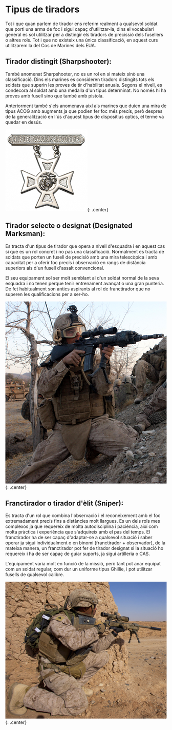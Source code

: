 # Tipus de tiradors

Tot i que quan parlem de tirador ens referim realment a qualsevol soldat que porti una arma de foc i sigui capaç d'utilitzar-la, dins el vocabulari general es sol utilitzar per a distingir els tiradors de precissió dels fusellers o altres rols. Tot i que no existeix una única classificació, en aquest curs utilitzarem la del Cos de Marines dels EUA. 

## Tirador distingit (Sharpshooter): 

També anomenat Sharpshooter, no es un rol en si mateix sinò una classificació. Dins els marines es consideren tiradors distingits tots els soldats que superin les proves de tir d'habilitat anuals. Segons el nivell, es condecora al soldat amb una medalla d'un tipus determinat. No només hi ha proves amb fusell sino que també amb pistola.

Anteriorment també s'els anomenava així als marines que duien una mira de tipus ACOG amb augments ja que podien fer foc més precís, però despres de la generalització en l'ús d'aquest tipus de dispositius optics, el terme va quedar en desús.

![image](../_imatges/sharpshooter.png){: .center}

## Tirador selecte o designat (Designated Marksman):

Es tracta d'un tipus de tirador que opera a nivell d'esquadra i en aquest cas si que es un rol concret i no pas una classificació. Normalment es tracta de soldats que porten un fusell de precisió amb una mira telescòpica i amb capacitat per a oferir foc precís i observació en rangs de distància superiors als d'un fusell d'assalt convencional.

El seu equipament sol ser molt semblant al d'un soldat normal de la seva esquadra i no tenen perque tenir entrenament avançat o una gran punteria. De fet habitualment son antics aspirants al rol de franctirador que no superen les qualificacions per a ser-ho.

![image](../_imatges/marksman.png){: .center}

## Franctirador o tirador d'èlit (Sniper):

Es tracta d'un rol que combina l'observació i el reconeixement amb el foc extremadament precís fins a distàncies molt llargues. Es un dels rols mes complexos ja que requereix de molta autodisciplina i paciència, així com molta pràctica i experiència que s'adquireix amb el pas del temps. El franctirador ha de ser capaç d'adaptar-se a qualsevol situació i saber operar ja sigui individualment o en binomi (franctirador + observador), de la mateixa manera, un franctirador pot fer de tirador designat si la situació ho requereix i ha de ser capaç de guiar suports, ja sigui artilleria o CAS.

L'equipament varia molt en funció de la missió, però tant pot anar equipat com un soldat regular, com dur un uniforme tipus Ghillie, i pot utilitzar fusells de qualsevol calibre.

![image](../_imatges/scoutsniper.png){: .center}

